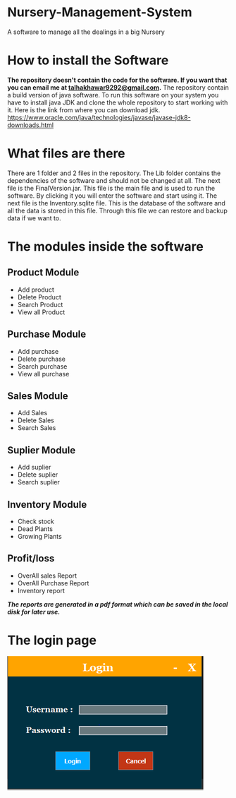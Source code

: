 # Nursery-Management-System
A software to manage all the dealings in a big Nursery


# How to install the Software
**The repository doesn't contain the code for the software. If you want that you can email me at talhakhawar9292@gmail.com.**
The repository contain a build version of java software. To run this software on your system you have to install java JDK and clone the whole repository to start working with it.
Here is the link from where you can download jdk. 
https://www.oracle.com/java/technologies/javase/javase-jdk8-downloads.html

# What files are there
There are 1 folder and 2 files in the repository. The Lib folder contains the dependencies of the software and should not be changed at all.
The next file is the FinalVersion.jar. This file is the main file and is used to run the software. By clicking it you will enter the software and start using it.
The next file is the Inventory.sqlite file. This is the database of the software and all the data is stored in this file.
Through this file we can restore and backup data if we want to.

# The modules inside the software
## Product Module
- Add product
- Delete Product
- Search Product
- View all Product

## Purchase Module
- Add purchase
- Delete purchase
- Search purchase
- View all purchase

## Sales Module
- Add Sales
- Delete Sales
- Search Sales

## Suplier Module
- Add suplier
- Delete suplier
- Search suplier

## Inventory Module
- Check stock
- Dead Plants
- Growing Plants  

## Profit/loss
- OverAll sales Report
- OverAll Purchase Report
- Inventory report


***The reports are generated in a pdf format which can be saved in the local disk for later use.***


# The login page 
![](https://github.com/TalhaSheikh-dev/Medical-Store-Management-System/blob/main/images/login.PNG)
